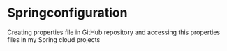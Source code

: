 # Springconfiguration
Creating properties file in GitHub repository and accessing this properties files in my Spring cloud projects
